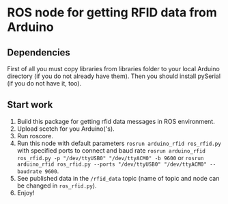 # ROS node for getting RFID data from Arduino
## Dependencies
First of all you must copy libraries from libraries folder to your local Arduino directory (if you do not already have them). Then you should install pySerial  (if you do not have it, too).

## Start work
1. Build this package for getting rfid data messages in ROS environment.
2. Upload scetch for you Arduino('s).
3. Run roscore.
4. Run this node
with default parameters
`rosrun arduino_rfid ros_rfid.py`
with specified ports to connect and baud rate
`rosrun arduino_rfid ros_rfid.py -p "/dev/ttyUSB0" "/dev/ttyACM0" -b 9600`
or
`rosrun arduino_rfid ros_rfid.py --ports "/dev/ttyUSB0" "/dev/ttyACM0" --baudrate 9600`.
5. See published data in the `/rfid_data` topic (name of topic and node can be changed in `ros_rfid.py`).
6. Enjoy!